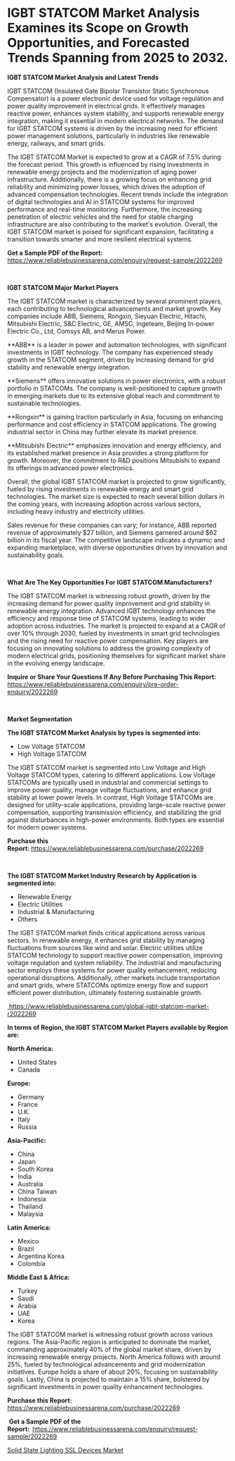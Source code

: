 <p><h1>IGBT STATCOM Market Analysis Examines its Scope on Growth Opportunities, and Forecasted Trends Spanning from 2025 to 2032.</h1></p><p><strong>IGBT STATCOM Market Analysis and Latest Trends</strong></p>
<p><p>IGBT STATCOM (Insulated Gate Bipolar Transistor Static Synchronous Compensator) is a power electronic device used for voltage regulation and power quality improvement in electrical grids. It effectively manages reactive power, enhances system stability, and supports renewable energy integration, making it essential in modern electrical networks. The demand for IGBT STATCOM systems is driven by the increasing need for efficient power management solutions, particularly in industries like renewable energy, railways, and smart grids.</p><p>The IGBT STATCOM Market is expected to grow at a CAGR of 7.5% during the forecast period. This growth is influenced by rising investments in renewable energy projects and the modernization of aging power infrastructure. Additionally, there is a growing focus on enhancing grid reliability and minimizing power losses, which drives the adoption of advanced compensation technologies. Recent trends include the integration of digital technologies and AI in STATCOM systems for improved performance and real-time monitoring. Furthermore, the increasing penetration of electric vehicles and the need for stable charging infrastructure are also contributing to the market's evolution. Overall, the IGBT STATCOM market is poised for significant expansion, facilitating a transition towards smarter and more resilient electrical systems.</p></p>
<p><strong>Get a Sample PDF of the Report:&nbsp;</strong> <a href="https://www.reliablebusinessarena.com/enquiry/request-sample/2022269?utm_campaign=3504&utm_medium=2&utm_source=Github&utm_content=ia&utm_term=29032025&utm_id=igbt-statcom">https://www.reliablebusinessarena.com/enquiry/request-sample/2022269</a></p>
<p>&nbsp;</p>
<p><strong>IGBT STATCOM Major Market Players</strong></p>
<p><p>The IGBT STATCOM market is characterized by several prominent players, each contributing to technological advancements and market growth. Key companies include ABB, Siemens, Rongxin, Sieyuan Electric, Hitachi, Mitsubishi Electric, S&C Electric, GE, AMSC, Ingeteam, Beijing In-power Electric Co., Ltd, Comsys AB, and Merus Power.</p><p>**ABB** is a leader in power and automation technologies, with significant investments in IGBT technology. The company has experienced steady growth in the STATCOM segment, driven by increasing demand for grid stability and renewable energy integration.</p><p>**Siemens** offers innovative solutions in power electronics, with a robust portfolio in STATCOMs. The company is well-positioned to capture growth in emerging markets due to its extensive global reach and commitment to sustainable technologies.</p><p>**Rongxin** is gaining traction particularly in Asia, focusing on enhancing performance and cost efficiency in STATCOM applications. The growing industrial sector in China may further elevate its market presence.</p><p>**Mitsubishi Electric** emphasizes innovation and energy efficiency, and its established market presence in Asia provides a strong platform for growth. Moreover, the commitment to R&D positions Mitsubishi to expand its offerings in advanced power electronics.</p><p>Overall, the global IGBT STATCOM market is projected to grow significantly, fueled by rising investments in renewable energy and smart grid technologies. The market size is expected to reach several billion dollars in the coming years, with increasing adoption across various sectors, including heavy industry and electricity utilities.</p><p>Sales revenue for these companies can vary; for instance, ABB reported revenue of approximately $27 billion, and Siemens garnered around $62 billion in its fiscal year. The competitive landscape indicates a dynamic and expanding marketplace, with diverse opportunities driven by innovation and sustainability goals.</p></p>
<p>&nbsp;</p>
<p><strong>What Are The Key Opportunities For IGBT STATCOM Manufacturers?</strong></p>
<p><p>The IGBT STATCOM market is witnessing robust growth, driven by the increasing demand for power quality improvement and grid stability in renewable energy integration. Advanced IGBT technology enhances the efficiency and response time of STATCOM systems, leading to wider adoption across industries. The market is projected to expand at a CAGR of over 10% through 2030, fueled by investments in smart grid technologies and the rising need for reactive power compensation. Key players are focusing on innovating solutions to address the growing complexity of modern electrical grids, positioning themselves for significant market share in the evolving energy landscape.</p></p>
<p><strong>Inquire or Share Your Questions If Any Before Purchasing This Report:</strong> <a href="https://www.reliablebusinessarena.com/enquiry/pre-order-enquiry/2022269?utm_campaign=3504&utm_medium=2&utm_source=Github&utm_content=ia&utm_term=29032025&utm_id=igbt-statcom">https://www.reliablebusinessarena.com/enquiry/pre-order-enquiry/2022269</a></p>
<p>&nbsp;</p>
<p><strong>Market Segmentation</strong></p>
<p><strong>The IGBT STATCOM Market Analysis by types is segmented into:</strong></p>
<p><ul><li>Low Voltage STATCOM</li><li>High Voltage STATCOM</li></ul></p>
<p><p>The IGBT STATCOM market is segmented into Low Voltage and High Voltage STATCOM types, catering to different applications. Low Voltage STATCOMs are typically used in industrial and commercial settings to improve power quality, manage voltage fluctuations, and enhance grid stability at lower power levels. In contrast, High Voltage STATCOMs are designed for utility-scale applications, providing large-scale reactive power compensation, supporting transmission efficiency, and stabilizing the grid against disturbances in high-power environments. Both types are essential for modern power systems.</p></p>
<p><strong>Purchase this Report:&nbsp;</strong><a href="https://www.reliablebusinessarena.com/purchase/2022269?utm_campaign=3504&utm_medium=2&utm_source=Github&utm_content=ia&utm_term=29032025&utm_id=igbt-statcom">https://www.reliablebusinessarena.com/purchase/2022269</a></p>
<p>&nbsp;</p>
<p><strong>The IGBT STATCOM Market Industry Research by Application is segmented into:</strong></p>
<p><ul><li>Renewable Energy</li><li>Electric Utilities</li><li>Industrial & Manufacturing</li><li>Others</li></ul></p>
<p><p>The IGBT STATCOM market finds critical applications across various sectors. In renewable energy, it enhances grid stability by managing fluctuations from sources like wind and solar. Electric utilities utilize STATCOM technology to support reactive power compensation, improving voltage regulation and system reliability. The industrial and manufacturing sector employs these systems for power quality enhancement, reducing operational disruptions. Additionally, other markets include transportation and smart grids, where STATCOMs optimize energy flow and support efficient power distribution, ultimately fostering sustainable growth.</p></p>
<p><a href="https://www.reliablebusinessarena.com/global-igbt-statcom-market-r2022269?utm_campaign=3504&utm_medium=2&utm_source=Github&utm_content=ia&utm_term=29032025&utm_id=igbt-statcom">&nbsp;https://www.reliablebusinessarena.com/global-igbt-statcom-market-r2022269</a></p>
<p><strong>In terms of Region, the IGBT STATCOM Market Players available by Region are:</strong></p>
<p>
    <p> <strong> North America: </strong>
        <ul>
            <li>United States</li>
            <li>Canada</li>
        </ul>
        </p> 
    <p> <strong> Europe: </strong>
        <ul>
            <li>Germany</li>
            <li>France</li>
            <li>U.K.</li>
            <li>Italy</li>
            <li>Russia</li>
        </ul>
        </p> 
    <p> <strong> Asia-Pacific: </strong>
        <ul>
            <li>China</li>
            <li>Japan</li>
            <li>South Korea</li>
            <li>India</li>
            <li>Australia</li>
            <li>China Taiwan</li>
            <li>Indonesia</li>
            <li>Thailand</li>
            <li>Malaysia</li>
        </ul>
        </p> 
    <p> <strong> Latin America: </strong>
        <ul>
            <li>Mexico</li>
            <li>Brazil</li>
            <li>Argentina Korea</li>
            <li>Colombia</li>
        </ul>
        </p> 
    <p> <strong> Middle East & Africa: </strong>
        <ul>
            <li>Turkey</li>
            <li>Saudi</li>
            <li>Arabia</li>
            <li>UAE</li>
            <li>Korea</li>
        </ul>
    </p>
    </p>
<p><p>The IGBT STATCOM market is witnessing robust growth across various regions. The Asia-Pacific region is anticipated to dominate the market, commanding approximately 40% of the global market share, driven by increasing renewable energy projects. North America follows with around 25%, fueled by technological advancements and grid modernization initiatives. Europe holds a share of about 20%, focusing on sustainability goals. Lastly, China is projected to maintain a 15% share, bolstered by significant investments in power quality enhancement technologies.</p></p>
<p><strong>Purchase this Report: </strong><a href="https://www.reliablebusinessarena.com/purchase/2022269?utm_campaign=3504&utm_medium=2&utm_source=Github&utm_content=ia&utm_term=29032025&utm_id=igbt-statcom">https://www.reliablebusinessarena.com/purchase/2022269</a></p>
<p>&nbsp;<strong>Get a Sample PDF of the Report:&nbsp;&nbsp;</strong><a href="https://www.reliablebusinessarena.com/enquiry/request-sample/2022269?utm_campaign=3504&utm_medium=2&utm_source=Github&utm_content=ia&utm_term=29032025&utm_id=igbt-statcom">https://www.reliablebusinessarena.com/enquiry/request-sample/2022269</a></p>
<p><strong></strong></p>
<p><p><a href="https://github.com/hedbomkrahe/Market-Research-Report-List-1/blob/main/solid-state-lighting-ssl-devices-market.md?utm_campaign=3504&utm_medium=2&utm_source=Github&utm_content=ia&utm_term=29032025&utm_id=igbt-statcom">Solid State Lighting SSL Devices Market</a></p></p>